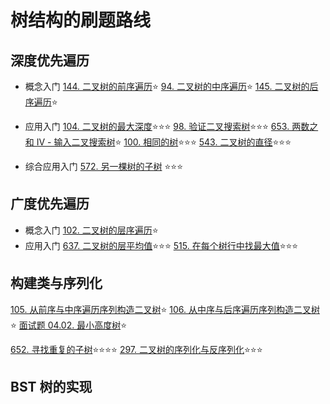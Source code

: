 # 树结构的刷题路线

## 深度优先遍历

- 概念入门
  [144. 二叉树的前序遍历](https://leetcode.cn/problems/binary-tree-preorder-traversal/)⭐
  [94. 二叉树的中序遍历](https://leetcode.cn/problems/binary-tree-inorder-traversal/)⭐
  [145. 二叉树的后序遍历](https://leetcode.cn/problems/binary-tree-postorder-traversal/)⭐
- 应用入门
  [104. 二叉树的最大深度](https://leetcode.cn/problems/maximum-depth-of-binary-tree/)⭐⭐⭐
  [98. 验证二叉搜索树](https://leetcode.cn/problems/validate-binary-search-tree/)⭐⭐⭐
  [653. 两数之和 IV - 输入二叉搜索树](https://leetcode.cn/problems/two-sum-iv-input-is-a-bst/)⭐
  [100. 相同的树](https://leetcode.cn/problems/same-tree/)⭐⭐⭐
  [543. 二叉树的直径](https://leetcode.cn/problems/diameter-of-binary-tree/)⭐⭐⭐

- 综合应用入门
  [572. 另一棵树的子树](https://leetcode.cn/problems/subtree-of-another-tree/) ⭐⭐⭐

## 广度优先遍历

- 概念入门
  [102. 二叉树的层序遍历](https://leetcode.cn/problems/binary-tree-level-order-traversal/)⭐
- 应用入门
  [637. 二叉树的层平均值](https://leetcode.cn/problems/average-of-levels-in-binary-tree/)⭐⭐⭐
  [515. 在每个树行中找最大值](https://leetcode.cn/problems/find-largest-value-in-each-tree-row/)⭐⭐⭐

## 构建类与序列化

[105. 从前序与中序遍历序列构造二叉树](https://leetcode.cn/problems/construct-binary-tree-from-preorder-and-inorder-traversal/)⭐
[106. 从中序与后序遍历序列构造二叉树](https://leetcode.cn/problems/construct-binary-tree-from-inorder-and-postorder-traversal/)⭐
[面试题 04.02. 最小高度树](https://leetcode.cn/problems/minimum-height-tree-lcci/)⭐

[652. 寻找重复的子树](https://leetcode.cn/problems/find-duplicate-subtrees/)⭐⭐⭐⭐
[297. 二叉树的序列化与反序列化](https://leetcode.cn/problems/serialize-and-deserialize-binary-tree/)⭐⭐⭐

## BST 树的实现
